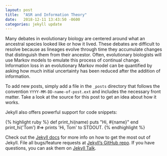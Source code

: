 ```yaml
---
layout: post
title:  "ASR and Information Theory"
date:   2018-12-11 13:43:50 -0600
categories: jekyll update
---
```

Many debates in evolutionary biology are centered around what an ancestral species looked like or how it lived. These debates are difficult to resolve because as lineages evolve through time they accumulate changes that distinguish them from their ancestor. Often, evolutionary biologists will use Markov models to emulate this process of continual change. Information loss in an evolutionary Markov model can be quantified by asking how much initial uncertainty has been reduced after the addition of information.

To add new posts, simply add a file in the `_posts` directory that follows the convention `YYYY-MM-DD-name-of-post.ext` and includes the necessary front matter. Take a look at the source for this post to get an idea about how it works.

Jekyll also offers powerful support for code snippets:

{% highlight ruby %}
def print_hi(name)
  puts "Hi, #{name}"
end
print_hi('Tom')
#=> prints 'Hi, Tom' to STDOUT.
{% endhighlight %}

Check out the [Jekyll docs][jekyll-docs] for more info on how to get the most out of Jekyll. File all bugs/feature requests at [Jekyll’s GitHub repo][jekyll-gh]. If you have questions, you can ask them on [Jekyll Talk][jekyll-talk].

[jekyll-docs]: https://jekyllrb.com/docs/home
[jekyll-gh]:   https://github.com/jekyll/jekyll
[jekyll-talk]: https://talk.jekyllrb.com/
